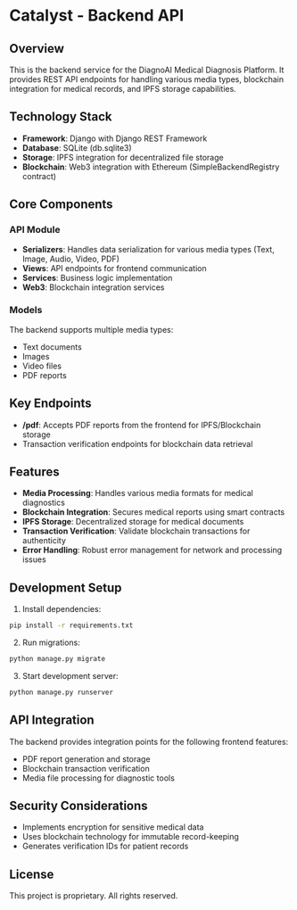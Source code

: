 # Catalyst - Backend API

## Overview

This is the backend service for the DiagnoAI Medical Diagnosis Platform. It provides REST API endpoints for handling various media types, blockchain integration for medical records, and IPFS storage capabilities.

## Technology Stack

- **Framework**: Django with Django REST Framework
- **Database**: SQLite (db.sqlite3)
- **Storage**: IPFS integration for decentralized file storage
- **Blockchain**: Web3 integration with Ethereum (SimpleBackendRegistry contract)

## Core Components

### API Module

- **Serializers**: Handles data serialization for various media types (Text, Image, Audio, Video, PDF)
- **Views**: API endpoints for frontend communication
- **Services**: Business logic implementation
- **Web3**: Blockchain integration services

### Models

The backend supports multiple media types:

- Text documents
- Images
- Video files
- PDF reports

## Key Endpoints

- **/pdf**: Accepts PDF reports from the frontend for IPFS/Blockchain storage
- Transaction verification endpoints for blockchain data retrieval

## Features

- **Media Processing**: Handles various media formats for medical diagnostics
- **Blockchain Integration**: Secures medical reports using smart contracts
- **IPFS Storage**: Decentralized storage for medical documents
- **Transaction Verification**: Validate blockchain transactions for authenticity
- **Error Handling**: Robust error management for network and processing issues

## Development Setup

1. Install dependencies:

```bash
pip install -r requirements.txt
```

2. Run migrations:

```bash
python manage.py migrate
```

3. Start development server:

```bash
python manage.py runserver
```

## API Integration

The backend provides integration points for the following frontend features:

- PDF report generation and storage
- Blockchain transaction verification
- Media file processing for diagnostic tools

## Security Considerations

- Implements encryption for sensitive medical data
- Uses blockchain technology for immutable record-keeping
- Generates verification IDs for patient records

## License

This project is proprietary. All rights reserved.
